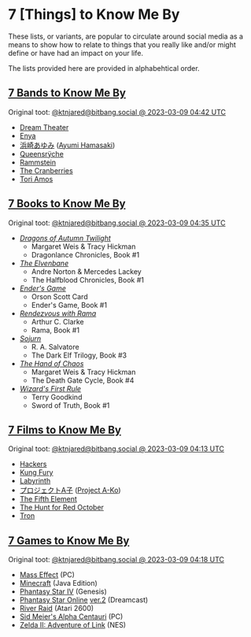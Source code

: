# 7 [Things] to Know Me By

These lists, or variants, are popular to circulate around social media as a means to show how to relate to things that you really like and/or might define or have had an impact on your life.

The lists provided here are provided in alphabehtical order.

## [7 Bands to Know Me By][hashtag-bands]

Original toot: [@ktnjared@bitbang.social @ 2023-03-09 04:42 UTC][bands]

- [Dream Theater]
- [Enya]
- [浜崎あゆみ] ([Ayumi Hamasaki])
- [Queensrÿche]
- [Rammstein]
- [The Cranberries]
- [Tori Amos]

## [7 Books to Know Me By][hashtag-books]

Original toot: [@ktnjared@bitbang.social @ 2023-03-09 04:35 UTC][books]

- _[Dragons of Autumn Twilight]_
    - Margaret Weis & Tracy Hickman
    - Dragonlance Chronicles, Book #1
- _[The Elvenbane]_
    - Andre Norton & Mercedes Lackey
    - The Halfblood Chronicles, Book #1
- _[Ender's Game]_
    - Orson Scott Card
    - Ender's Game, Book #1
- _[Rendezvous with Rama]_
    - Arthur C. Clarke
    - Rama, Book #1
- _[Sojurn]_
    - R. A. Salvatore
    - The Dark Elf Trilogy, Book #3
- _[The Hand of Chaos]_
    - Margaret Weis & Tracy Hickman
    - The Death Gate Cycle, Book #4
- _[Wizard's First Rule]_
    - Terry Goodkind
    - Sword of Truth, Book #1

## [7 Films to Know Me By][hashtag-films]

Original toot: [@ktnjared@bitbang.social @ 2023-03-09 04:13 UTC][films]

- [Hackers]
- [Kung Fury]
- [Labyrinth]
- [プロジェクトA子] ([Project A-Ko])
- [The Fifth Element]
- [The Hunt for Red October]
- [Tron]

## [7 Games to Know Me By][hashtag-games]

Original toot: [@ktnjared@bitbang.social @ 2023-03-09 04:18 UTC][games]

- [Mass Effect] (PC)
- [Minecraft] (Java Edition)
- [Phantasy Star IV] (Genesis)
- [Phantasy Star Online] [ver.2] (Dreamcast)
- [River Raid] (Atari 2600)
- [Sid Meier's Alpha Centauri] (PC)
- [Zelda II: Adventure of Link] (NES)

<!-- MASTODON LINKS -->
[bands]: https://bitbang.social/@ktnjared/109991478934399150
[books]: https://bitbang.social/@ktnjared/109991462132159462
[films]: https://bitbang.social/@ktnjared/109991374952032312
[games]: https://bitbang.social/@ktnjared/109991397569949993
[hashtag-bands]: https://bitbang.social/tags/7BandsToKnowMe
[hashtag-books]: https://bitbang.social/tags/7BooksToKnowMe
[hashtag-films]: https://bitbang.social/tags/7FilmsToKnowMe
[hashtag-games]: https://bitbang.social/tags/7GamesToKnowMe

<!-- BAND LINKS -->
[Dream Theater]: https://wikipedia.org/wiki/Dream_Theater
[Enya]: https://wikipedia.org/wiki/Enya
[浜崎あゆみ]: https://ja.wikipedia.org/wiki/浜崎あゆみ
[Ayumi Hamasaki]: https://en.wikipedia.org/wiki/Ayumi_Hamasaki
[Queensrÿche]: https://wikipedia.org/wiki/Queensr%C3%BFche
[Rammstein]: https://wikipedia.org/wiki/Rammstein
[The Cranberries]: https://wikipedia.org/wiki/The_Cranberries
[Tori Amos]: https://wikipedia.org/wiki/Tori_Amos

<!-- BOOK LINKS -->
[Dragons of Autumn Twilight]: https://wikipedia.org/wiki/Dragons_of_Autumn_Twilight
[The Elvenbane]: https://wikipedia.org/wiki/The_Halfblood_Chronicles#The_Elvenbane_(1991)
[Ender's Game]: https://wikipedia.org/wiki/Ender%27s_Game
[Rendezvous with Rama]: https://wikipedia.org/wiki/Rendezvous_with_Rama
[Sojurn]: https://wikipedia.org/wiki/Sojourn_(novel)
[The Hand of Chaos]: https://wikipedia.org/wiki/The_Hand_of_Chaos
[Wizard's First Rule]: https://wikipedia.org/wiki/Wizard%27s_First_Rule

<!-- FILM LINKS -->
[Hackers]: https://wikipedia.org/wiki/Hackers_(film)
[Kung Fury]: https://wikipedia.org/wiki/Kung_Fury
[Labyrinth]: https://wikipedia.org/wiki/Labyrinth_(1986_film)
[プロジェクトA子]: https://ja.wikipedia.org/wiki/プロジェクトA子
[Project A-Ko]: https://en.wikipedia.org/wiki/Project_A-ko
[The Fifth Element]: https://wikipedia.org/wiki/The_Fifth_Element
[The Hunt for Red October]: https://wikipedia.org/wiki/The_Hunt_for_Red_October_(film)
[Tron]: https://wikipedia.org/wiki/Tron

<!-- GAME LINKS -->
[Mass Effect]: https://wikipedia.org/wiki/Mass_Effect_(video_game)
[Minecraft]: https://wikipedia.org/wiki/Minecraft
[Phantasy Star IV]: https://wikipedia.org/wiki/Phantasy_Star_IV
[Phantasy Star Online]: https://wikipedia.org/wiki/Phantasy_Star_Online
[ver.2]: https://wikipedia.org/wiki/Phantasy_Star_Online#Ver._2
[River Raid]: https://wikipedia.org/wiki/River_Raid
[Sid Meier's Alpha Centauri]: https://wikipedia.org/wiki/Sid_Meier%27s_Alpha_Centauri
[Zelda II: Adventure of Link]: https://wikipedia.org/wiki/Zelda_II:_The_Adventure_of_Link
